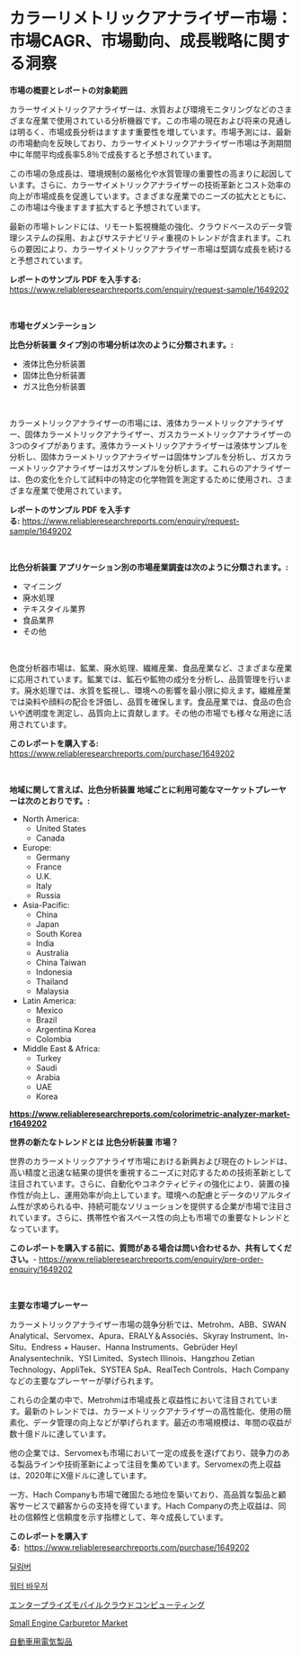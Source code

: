 <p><h1>カラーリメトリックアナライザー市場：市場CAGR、市場動向、成長戦略に関する洞察</h1></p><p><strong>市場の概要とレポートの対象範囲</strong></p>
<p><p>カラーサイメトリックアナライザーは、水質および環境モニタリングなどのさまざまな産業で使用されている分析機器です。この市場の現在および将来の見通しは明るく、市場成長分析はますます重要性を増しています。市場予測には、最新の市場動向を反映しており、カラーサイメトリックアナライザー市場は予測期間中に年間平均成長率5.8％で成長すると予想されています。</p><p>この市場の急成長は、環境規制の厳格化や水質管理の重要性の高まりに起因しています。さらに、カラーサイメトリックアナライザーの技術革新とコスト効率の向上が市場成長を促進しています。さまざまな産業でのニーズの拡大とともに、この市場は今後ますます拡大すると予想されています。</p><p>最新の市場トレンドには、リモート監視機能の強化、クラウドベースのデータ管理システムの採用、およびサステナビリティ重視のトレンドが含まれます。これらの要因により、カラーサイメトリックアナライザー市場は堅調な成長を続けると予想されています。</p></p>
<p><strong>レポートのサンプル PDF を入手する:</strong> <a href="https://www.reliableresearchreports.com/enquiry/request-sample/1649202">https://www.reliableresearchreports.com/enquiry/request-sample/1649202</a></p>
<p>&nbsp;</p>
<p><strong>市場セグメンテーション</strong></p>
<p><strong>比色分析装置 タイプ別の市場分析は次のように分類されます。:</strong></p>
<p><ul><li>液体比色分析装置</li><li>固体比色分析装置</li><li>ガス比色分析装置</li></ul></p>
<p>&nbsp;</p>
<p><p>カラーメトリックアナライザーの市場には、液体カラーメトリックアナライザー、固体カラーメトリックアナライザー、ガスカラーメトリックアナライザーの3つのタイプがあります。液体カラーメトリックアナライザーは液体サンプルを分析し、固体カラーメトリックアナライザーは固体サンプルを分析し、ガスカラーメトリックアナライザーはガスサンプルを分析します。これらのアナライザーは、色の変化を介して試料中の特定の化学物質を測定するために使用され、さまざまな産業で使用されています。</p></p>
<p><strong>レポートのサンプル PDF を入手する:</strong>&nbsp;<a href="https://www.reliableresearchreports.com/enquiry/request-sample/1649202">https://www.reliableresearchreports.com/enquiry/request-sample/1649202</a></p>
<p>&nbsp;</p>
<p><strong> 比色分析装置 アプリケーション別の市場産業調査は次のように分類されます。:</strong></p>
<p><ul><li>マイニング</li><li>廃水処理</li><li>テキスタイル業界</li><li>食品業界</li><li>その他</li></ul></p>
<p>&nbsp;</p>
<p><p>色度分析器市場は、鉱業、廃水処理、繊維産業、食品産業など、さまざまな産業に応用されています。鉱業では、鉱石や鉱物の成分を分析し、品質管理を行います。廃水処理では、水質を監視し、環境への影響を最小限に抑えます。繊維産業では染料や顔料の配合を評価し、品質を確保します。食品産業では、食品の色合いや透明度を測定し、品質向上に貢献します。その他の市場でも様々な用途に活用されています。</p></p>
<p><strong>このレポートを購入する:</strong>&nbsp; <a href="https://www.reliableresearchreports.com/purchase/1649202">https://www.reliableresearchreports.com/purchase/1649202</a></p>
<p>&nbsp;</p>
<p><strong>地域に関して言えば、比色分析装置 地域ごとに利用可能なマーケットプレーヤーは次のとおりです。:</strong></p>
<p><ul>
    <li>
        North America:
        <ul>
            <li>United States</li>
            <li>Canada</li>
        </ul>
    </li>
    <li>
        Europe:
        <ul>
            <li>Germany</li>
            <li>France</li>
            <li>U.K.</li>
            <li>Italy</li>
            <li>Russia</li>
        </ul>
    </li>
    <li>
        Asia-Pacific:
        <ul>
            <li>China</li>
            <li>Japan</li>
            <li>South Korea</li>
            <li>India</li>
            <li>Australia</li>
            <li>China Taiwan</li>
            <li>Indonesia</li>
            <li>Thailand</li>
            <li>Malaysia</li>
        </ul>
    </li>
    <li>
        Latin America:
        <ul>
            <li>Mexico</li>
            <li>Brazil</li>
            <li>Argentina Korea</li>
            <li>Colombia</li>
        </ul>
    </li>
    <li>
        Middle East & Africa:
        <ul>
            <li>Turkey</li>
            <li>Saudi</li>
            <li>Arabia</li>
            <li>UAE</li>
            <li>Korea</li>
        </ul>
    </li>
    </ul></p>
<p><strong><a href="https://www.reliableresearchreports.com/colorimetric-analyzer-market-r1649202">https://www.reliableresearchreports.com/colorimetric-analyzer-market-r1649202</a></strong>&nbsp;</p>
<p><strong>世界の新たなトレンドとは 比色分析装置 市場？</strong></p>
<p><p>世界のカラーメトリックアナライザ市場における新興および現在のトレンドは、高い精度と迅速な結果の提供を重視するニーズに対応するための技術革新として注目されています。さらに、自動化やコネクティビティの強化により、装置の操作性が向上し、運用効率が向上しています。環境への配慮とデータのリアルタイム性が求められる中、持続可能なソリューションを提供する企業が市場で注目されています。さらに、携帯性や省スペース性の向上も市場での重要なトレンドとなっています。</p></p>
<p><strong>このレポートを購入する前に、質問がある場合は問い合わせるか、共有してください。</strong>- <a href="https://www.reliableresearchreports.com/enquiry/pre-order-enquiry/1649202">https://www.reliableresearchreports.com/enquiry/pre-order-enquiry/1649202</a></p>
<p>&nbsp;</p>
<p><strong>主要な市場プレーヤー</strong></p>
<p><p>カラーメトリックアナライザー市場の競争分析では、Metrohm、ABB、SWAN Analytical、Servomex、Apura、ERALY＆Associés、Skyray Instrument、In-Situ、Endress + Hauser、Hanna Instruments、Gebrüder Heyl Analysentechnik、YSI Limited、Systech Illinois、Hangzhou Zetian Technology、AppliTek、SYSTEA SpA、RealTech Controls、Hach Companyなどの主要なプレーヤーが挙げられます。</p><p>これらの企業の中で、Metrohmは市場成長と収益性において注目されています。最新のトレンドでは、カラーメトリックアナライザーの高性能化、使用の簡素化、データ管理の向上などが挙げられます。最近の市場規模は、年間の収益が数十億ドルに達しています。</p><p>他の企業では、Servomexも市場において一定の成長を遂げており、競争力のある製品ラインや技術革新によって注目を集めています。Servomexの売上収益は、2020年にX億ドルに達しています。</p><p>一方、Hach Companyも市場で確固たる地位を築いており、高品質な製品と顧客サービスで顧客からの支持を得ています。Hach Companyの売上収益は、同社の信頼性と信頼度を示す指標として、年々成長しています。</p></p>
<p><strong>このレポートを購入する:</strong>&nbsp;&nbsp;<a href="https://www.reliableresearchreports.com/purchase/1649202">https://www.reliableresearchreports.com/purchase/1649202</a></p>
<p><p><a href="https://medium.com/@honeypie6456/%EB%94%9C%EB%A6%AC%EB%A8%B8-%EC%8B%9C%EC%9E%A5-%EA%B2%BD%EC%9F%81-%EB%B6%84%EC%84%9D-%EC%8B%9C%EC%9E%A5-%EB%8F%99%ED%96%A5-%EB%B0%8F-2031%EB%85%84%EA%B9%8C%EC%A7%80%EC%9D%98-%EC%98%88%EC%B8%A1-c0ec043a10b4">딜림버</a></p><p><a href="https://medium.com/@carlosrtzkzhj/%EC%88%98%ED%83%B1%ED%81%AC-%EC%8B%9C%EC%9E%A5-%EA%B7%9C%EB%AA%A8-%EC%8B%9C%EC%9E%A5-%EC%A0%84%EB%A7%9D-%EB%B0%8F-%EC%8B%9C%EC%9E%A5-%EC%98%88%EC%B8%A1-2024%EB%85%84%EB%B6%80%ED%84%B0-2031%EB%85%84%EA%B9%8C%EC%A7%80-4bfe3222dd77">워터 바우저</a></p><p><a href="https://medium.com/@spencerremin6/%E3%82%A8%E3%83%B3%E3%82%BF%E3%83%BC%E3%83%97%E3%83%A9%E3%82%A4%E3%82%BA%E3%83%A2%E3%83%90%E3%82%A4%E3%83%AB%E3%82%AF%E3%83%A9%E3%82%A6%E3%83%89%E3%82%B3%E3%83%B3%E3%83%94%E3%83%A5%E3%83%BC%E3%83%86%E3%82%A3%E3%83%B3%E3%82%B0%E3%81%AE%E5%B8%82%E5%A0%B4%E3%82%B7%E3%82%A7%E3%82%A2%E3%81%AE%E9%80%B2%E5%8C%96%E3%81%A8%E5%B8%82%E5%A0%B4%E6%88%90%E9%95%B7%E3%83%88%E3%83%AC%E3%83%B3%E3%83%892024%E5%B9%B4%E3%81%8B%E3%82%892031%E5%B9%B4%E3%81%BE%E3%81%A7-e877bcf8f217">エンタープライズモバイルクラウドコンピューティング</a></p><p><a href="https://github.com/kathiaseamanalvaradovlprc2h/Market-Research-Report-List-2/blob/main/small-engine-carburetor-market.md">Small Engine Carburetor Market</a></p><p><a href="https://medium.com/@maureenbiologist34/%E8%87%AA%E5%8B%95%E8%BB%8A%E9%9B%BB%E6%B0%97%E8%A3%BD%E5%93%81%E5%B8%82%E5%A0%B4%E8%AA%BF%E6%9F%BB%E3%83%AC%E3%83%9D%E3%83%BC%E3%83%88-%E3%81%9D%E3%81%AE%E6%AD%B4%E5%8F%B2%E3%81%A82031%E5%B9%B4%E3%81%BE%E3%81%A7%E3%81%AE%E4%BA%88%E6%B8%AC-e511634707e6">自動車用電気製品</a></p></p>